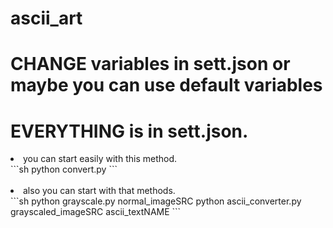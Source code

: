 # ascii_art

# CHANGE variables in sett.json or maybe you can use default variables
# EVERYTHING is in sett.json.

<li>you can start easily with this method.</li>
```sh
python convert.py
```
<br><br>
<li>also you can start with that methods.</li>
```sh
python grayscale.py normal_imageSRC
python ascii_converter.py grayscaled_imageSRC ascii_textNAME  
```
